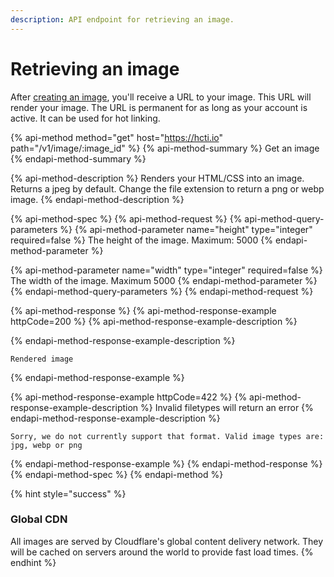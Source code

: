 ```yaml
---
description: API endpoint for retrieving an image.
---
```


# Retrieving an image

After [creating an image](creating-an-image.md), you'll receive a URL to your image. This URL will render your image. The URL is permanent for as long as your account is active. It can be used for hot linking.

{% api-method method="get" host="https://hcti.io" path="/v1/image/:image\_id" %}
{% api-method-summary %}
Get an image
{% endapi-method-summary %}

{% api-method-description %}
Renders your HTML/CSS into an image. Returns a jpeg by default. Change the file extension to return a png or webp image.
{% endapi-method-description %}

{% api-method-spec %}
{% api-method-request %}
{% api-method-query-parameters %}
{% api-method-parameter name="height" type="integer" required=false %}
The height of the image. Maximum: 5000
{% endapi-method-parameter %}

{% api-method-parameter name="width" type="integer" required=false %}
The width of the image. Maximum 5000
{% endapi-method-parameter %}
{% endapi-method-query-parameters %}
{% endapi-method-request %}

{% api-method-response %}
{% api-method-response-example httpCode=200 %}
{% api-method-response-example-description %}

{% endapi-method-response-example-description %}

```
Rendered image
```
{% endapi-method-response-example %}

{% api-method-response-example httpCode=422 %}
{% api-method-response-example-description %}
Invalid filetypes will return an error
{% endapi-method-response-example-description %}

```
Sorry, we do not currently support that format. Valid image types are: jpg, webp or png
```
{% endapi-method-response-example %}
{% endapi-method-response %}
{% endapi-method-spec %}
{% endapi-method %}

{% hint style="success" %}
### Global CDN

All images are served by Cloudflare's global content delivery network. They will be cached on servers around the world to provide fast load times.
{% endhint %}



